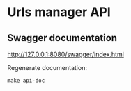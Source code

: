 # Urls manager API

## Swagger documentation
http://127.0.0.1:8080/swagger/index.html

Regenerate documentation:
```
make api-doc
```